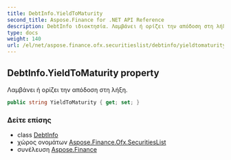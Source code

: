 ```yaml
---
title: DebtInfo.YieldToMaturity
second_title: Aspose.Finance for .NET API Reference
description: DebtInfo ιδιοκτησία. Λαμβάνει ή ορίζει την απόδοση στη λήξη.
type: docs
weight: 140
url: /el/net/aspose.finance.ofx.securitieslist/debtinfo/yieldtomaturity/
---
```

## DebtInfo.YieldToMaturity property

Λαμβάνει ή ορίζει την απόδοση στη λήξη.

```csharp
public string YieldToMaturity { get; set; }
```

### Δείτε επίσης

* class [DebtInfo](../)
* χώρος ονομάτων [Aspose.Finance.Ofx.SecuritiesList](../../debtinfo/)
* συνέλευση [Aspose.Finance](../../../)


